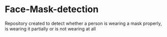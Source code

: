 # Face-Mask-detection
Repository created to detect whether a person is wearing a mask properly, is wearing it partially or is not wearing at all
